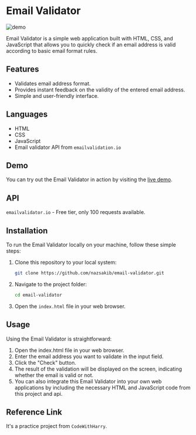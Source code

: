 # Email Validator

![demo](https://github.com/nazsakib/email-validator/assets/43687926/af66c597-5d2d-42bc-9a5a-e7e24c2059a4)


Email Validator is a simple web application built with HTML, CSS, and JavaScript that allows you to quickly check if an email address is valid according to basic email format rules.

## Features

- Validates email address format.
- Provides instant feedback on the validity of the entered email address.
- Simple and user-friendly interface.

## Languages
- HTML
- CSS
- JavaScript
- Email validator API from `emailvalidation.io`

## Demo

You can try out the Email Validator in action by visiting the [live demo](https://nazsakib.github.io/email-validator/).

## API

 `emailvalidator.io` - Free tier, only 100 requests available.

## Installation

To run the Email Validator locally on your machine, follow these simple steps:

1. Clone this repository to your local system:
   ```bash
   git clone https://github.com/nazsakib/email-validator.git
   
2. Navigate to the project folder:
   ```bash
   cd email-validator

3. Open the `index.html` file in your web browser.

## Usage

Using the Email Validator is straightforward:

  1. Open the index.html file in your web browser.
  2. Enter the email address you want to validate in the input field.
  3. Click the "Check" button.
  4. The result of the validation will be displayed on the screen, indicating whether the email is valid or not.
  5. You can also integrate this Email Validator into your own web applications by including the necessary HTML and JavaScript code from this project and api.

## Reference Link

It's a practice project from `CodeWithHarry`.
